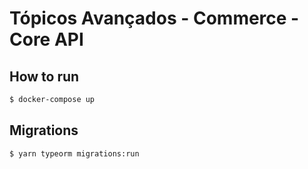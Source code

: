 # Tópicos Avançados - Commerce - Core API

## How to run

```bash
$ docker-compose up
```

## Migrations

```
$ yarn typeorm migrations:run
```
